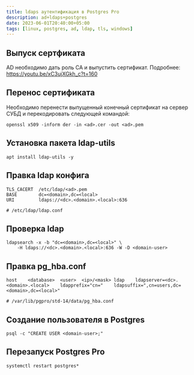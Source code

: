 ```yaml
---
title: ldaps аутентификация в Postgres Pro
description: ad+ldaps+postgres
date: 2023-06-01T20:40:00+05:00
tags: [linux, postgres, ad, ldap, tls, windows]
---
```

## Выпуск сертфиката
AD необходимо дать роль CA и выпустить сертификат. Подробнее: https://youtu.be/xC3ujXGkh_c?t=160 

## Перенос сертификата
Необходимо перенести выпущенный конечный сертификат на сервер СУБД и перекодировать следующей командой:

```shell
openssl x509 -inform der -in <ad>.cer -out <ad>.pem
```

## Установка пакета ldap-utils
```shell
apt install ldap-utils -y
```

## Правка ldap конфига
```shell
TLS_CACERT	/etc/ldap/<ad>.pem
BASE		dc=<domain>,dc=<local>
URI 		ldaps://<dc>.<domain>.<local>:636

# /etc/ldap/ldap.conf
```

## Проверка ldap
```shell
ldapsearch -x -b "dc=<domain>,dc=<local>" \
	-H ldaps://<dc>.<domain>.<local>:636 -W -D <domain-user>
```

## Правка pg_hba.conf
```shell
host	<database>	<user>	<ip>/<mask>	ldap	ldapserver=<dc>.<domain>.<local>	ldapprefix="cn="	ldapsuffix=",cn=users,dc=<domain>,dc=<local>"

# /var/lib/pgpro/std-14/data/pg_hba.conf
```

## Создание пользователя в Postgres
```shell
psql -c "CREATE USER <domain-user>;"
```

## Перезапуск Postgres Pro
```shell
systemctl restart postgres*
```

